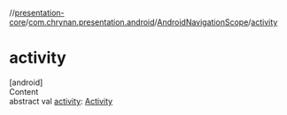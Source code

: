 //[presentation-core](../../../index.md)/[com.chrynan.presentation.android](../index.md)/[AndroidNavigationScope](index.md)/[activity](activity.md)



# activity  
[android]  
Content  
abstract val [activity](activity.md): [Activity](https://developer.android.com/reference/kotlin/android/app/Activity.html)  



